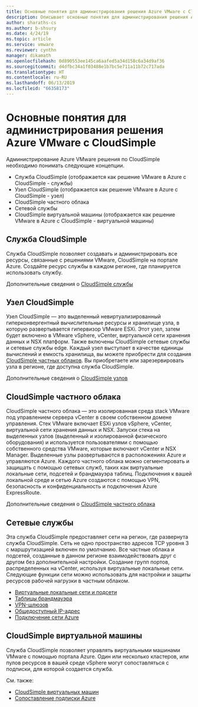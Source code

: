 ```yaml
---
title: Основные понятия для администрирования решения Azure VMware с CloudSimple
description: Описывает основные понятия для администрирования решения Azure VMware с CloudSimple
author: sharaths-cs
ms.author: b-shsury
ms.date: 4/24/19
ms.topic: article
ms.service: vmware
ms.reviewer: cynthn
manager: dikamath
ms.openlocfilehash: 0d890553ee145ca6aafed5a34d158c6a34d9af36
ms.sourcegitcommit: d4dfbc34a1f03488e1b7bc5e711a11b72c717ada
ms.translationtype: HT
ms.contentlocale: ru-RU
ms.lasthandoff: 06/13/2019
ms.locfileid: "66358173"
---
```

# <a name="key-concepts-for-administration-of-azure-vmware-solution-by-cloudsimple"></a>Основные понятия для администрирования решения Azure VMware с CloudSimple

Администрирование Azure VMware решения по CloudSimple необходимо понимать следующие концепции.

* Служба CloudSimple (отображается как решение VMware в Azure с CloudSimple - службы)
* Узел CloudSimple (отображается как решение VMware в Azure с CloudSimple - узел)
* CloudSimple частного облака
* Сетевой службы
* CloudSimple виртуальной машины (отображается как решение VMware в Azure с CloudSimple - виртуальной машины)

## <a name="cloudsimple-service"></a>Служба CloudSimple

Служба CloudSimple позволяет создавать и администрировать все ресурсы, связанные с решениями VMware, CloudSimple на портале Azure. Создайте ресурс службы в каждом регионе, где планируется использовать службу. 

Дополнительные сведения о [CloudSimple службы](cloudsimple-service.md)

## <a name="cloudsimple-node"></a>Узел CloudSimple

Узел CloudSimple — это выделенный невиртуализированный гиперконвергентный вычислительные ресурсы и хранилище узла, в которую развертывается гипервизор VMware ESXi. Этот узел, затем будет включено в VMware vSphere, vCenter, виртуальной сети хранения данных и NSX платформ. Также включены CloudSimple сетевые службы и сетевые службы edge. Каждый узел выступает в качестве единицы вычислений и емкость хранилища, вы можете приобрести для создания [CloudSimple частных облаков](cloudsimple-private-cloud.md). Вы приобретаете или зарезервировать узла в регионе, где доступна служба CloudSimple.


Дополнительные сведения о [CloudSimple узлов](cloudsimple-node.md)

## <a name="cloudsimple-private-cloud"></a>CloudSimple частного облака

CloudSimple частного облака — это изолированная среда stack VMware под управлением сервера vCenter в своем собственном домене управления. Стек VMware включает ESXi узлов vSphere, vCenter, виртуальной сети хранения данных и NSX.  Запуски стека на выделенных узлов (выделенный и изолированной физического оборудования) и используется пользователями с помощью собственного средства VMware, которые включают vCenter и NSX Manager. Выделенные узлы развертываются в расположениях Azure и управляются Azure. Каждого частного облака можно сегментировать и защищать с помощью сетевых служб, таких как виртуальные локальные сети, подсетей и брандмауэра таблиц.  Подключения к вашей локальной среде и сетью Azure создаются с помощью VPN, безопасность и конфиденциальность и подключения Azure ExpressRoute.

Дополнительные сведения о [CloudSimple частного облака](cloudsimple-private-cloud.md)

## <a name="service-networking"></a>Сетевые службы

Эта служба CloudSimple предоставляет сети на регион, где развернута служба CloudSimple. Сеть не одно пространство адресов TCP уровня 3 с маршрутизацией включен по умолчанию. Все частные облака и подсетей, созданные в данном регионе взаимодействовать друг с другом без дополнительной настройки. Создание групп портов, распределенных на vCenter, используя виртуальные локальные сети.  Следующие функции сети можно использовать для настройки и защиты ресурсов рабочей нагрузки в частным облаком.

* [Виртуальные локальные сети и подсети](cloudsimple-vlans-subnets.md)
* [Таблицы брандмауэра](cloudsimple-firewall-tables.md)
* [VPN-шлюзов](cloudsimple-vpn-gateways.md)
* [Общедоступный IP-адрес](cloudsimple-public-ip-address.md)
* [Подключение сети Azure](cloudsimple-azure-network-connection.md)

## <a name="cloudsimple-virtual-machine"></a>CloudSimple виртуальной машины

Служба CloudSimple позволяет управлять виртуальными машинами VMware с помощью портала Azure. Один или несколько кластеров, или пулов ресурсов в вашей среде vSphere могут сопоставляться с подписки, для которой создается служба.

См. также:

* [CloudSimple виртуальных машин](cloudsimple-virtual-machines.md)
* [Сопоставление подписки Azure](https://docs.azure.cloudsimple.com/azure-subscription-mapping/)
